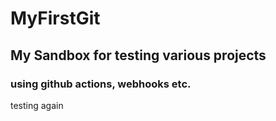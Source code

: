 # MyFirstGit
## My Sandbox for testing various projects
### using github actions, webhooks etc.
testing again
